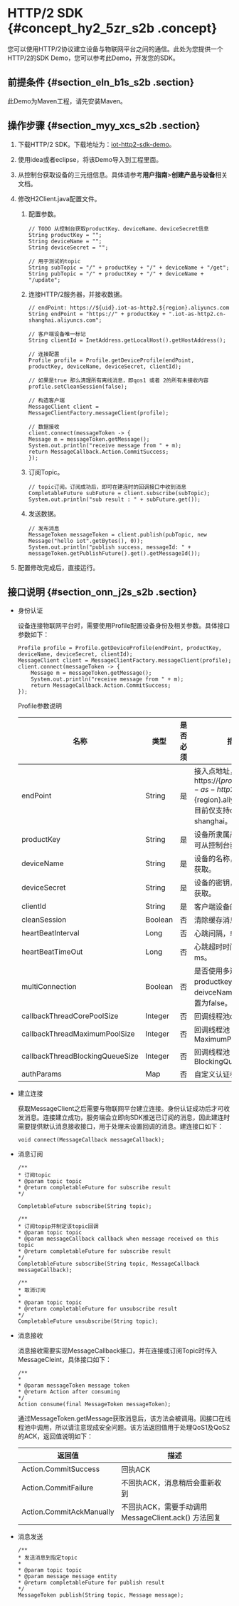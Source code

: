 # HTTP/2 SDK {#concept_hy2_5zr_s2b .concept}

您可以使用HTTP/2协议建立设备与物联网平台之间的通信。此处为您提供一个HTTP/2的SDK Demo，您可以参考此Demo，开发您的SDK。

## 前提条件 {#section_eln_b1s_s2b .section}

此Demo为Maven工程，请先安装Maven。

## 操作步骤 {#section_myy_xcs_s2b .section}

1.  下载HTTP/2 SDK。下载地址为：[iot-http2-sdk-demo](http://aliyun-iot.oss-cn-hangzhou.aliyuncs.com/java-http2-sdk-demo/iot-http2-sdk-demos.zip)。
2.  使用idea或者eclipse，将该Demo导入到工程里面。
3.  从控制台获取设备的三元组信息。具体请参考**用户指南**\>**创建产品与设备**相关文档。
4.  修改H2Client.java配置文件。
    1.  配置参数。

        ```
        // TODO 从控制台获取productKey、deviceName、deviceSecret信息
        String productKey = "";
        String deviceName = "";
        String deviceSecret = "";
        
        // 用于测试的topic
        String subTopic = "/" + productKey + "/" + deviceName + "/get";
        String pubTopic = "/" + productKey + "/" + deviceName + "/update";
        ```

    2.  连接HTTP/2服务器，并接收数据。

        ```
        // endPoint: https://${uid}.iot-as-http2.${region}.aliyuncs.com
        String endPoint = "https://" + productKey + ".iot-as-http2.cn-shanghai.aliyuncs.com";
        
        // 客户端设备唯一标记
        String clientId = InetAddress.getLocalHost().getHostAddress();
        
        // 连接配置
        Profile profile = Profile.getDeviceProfile(endPoint, productKey, deviceName, deviceSecret, clientId);
        
        // 如果是true 那么清理所有离线消息，即qos1 或者 2的所有未接收内容
        profile.setCleanSession(false);
        
        // 构造客户端
        MessageClient client = MessageClientFactory.messageClient(profile);
        
        // 数据接收
        client.connect(messageToken -> {
        Message m = messageToken.getMessage();
        System.out.println("receive message from " + m);
        return MessageCallback.Action.CommitSuccess;
        });
        ```

    3.  订阅Topic。

        ```
        // topic订阅。订阅成功后，即可在建连时的回调接口中收到消息
        CompletableFuture subFuture = client.subscribe(subTopic);
        System.out.println("sub result : " + subFuture.get());
        ```

    4.  发送数据。

        ```
        // 发布消息
        MessageToken messageToken = client.publish(pubTopic, new Message("hello iot".getBytes(), 0));
        System.out.println("publish success, messageId: " + messageToken.getPublishFuture().get().getMessageId());
        ```

5.  配置修改完成后，直接运行。

## 接口说明 {#section_onn_j2s_s2b .section}

-   身份认证

    设备连接物联网平台时，需要使用Profile配置设备身份及相关参数。具体接口参数如下：

    ```
    Profile profile = Profile.getDeviceProfile(endPoint, productKey, deviceName, deviceSecret, clientId);
    MessageClient client = MessageClientFactory.messageClient(profile);
    client.connect(messageToken -> {
        Message m = messageToken.getMessage();
        System.out.println("receive message from " + m);
        return MessageCallback.Action.CommitSuccess;
    });
    ```

    Profile参数说明

    |名称|类型|是否必须|描述|
    |--|--|----|--|
    |endPoint|String|是|接入点地址，格式为https://$\{productKey\}.iot-as-http2.$\{region\}.aliyuncs.com。目前仅支持cn-shanghai。|
    |productKey|String|是|设备所隶属产品的Key，可从控制台获取。|
    |deviceName|String|是|设备的名称，可从控制台获取。|
    |deviceSecret|String|是|设备的密钥，可从控制台获取。|
    |clientId|String|是|客户端设备的唯一标识|
    |cleanSession|Boolean|否|清除缓存消息|
    |heartBeatInterval|Long|否|心跳间隔，单位为ms。|
    |heartBeatTimeOut|Long|否|心跳超时时间，单位为ms。|
    |multiConnection|Boolean|否|是否使用多连接，使用productkey和deivceName接入时请设置为false。|
    |callbackThreadCorePoolSize|Integer|否|回调线程池corePoolSize|
    |callbackThreadMaximumPoolSize|Integer|否|回调线程池MaximumPoolSize|
    |callbackThreadBlockingQueueSize|Integer|否|回调线程池BlockingQueueSize|
    |authParams|Map|否|自定义认证参数|

-   建立连接

    获取MessageClient之后需要与物联网平台建立连接。身份认证成功后才可收发消息。连接建立成功，服务端会立即向SDK推送已订阅的消息，因此建连时需要提供默认消息接收接口，用于处理未设置回调的消息。建连接口如下：

    ```
    void connect(MessageCallback messageCallback);
    ```

-   消息订阅

    ```
    /**
    * 订阅topic
    * @param topic topic
    * @return completableFuture for subscribe result
    */
    
    CompletableFuture subscribe(String topic);
    
    /**
    * 订阅topip并制定该topic回调 
    * @param topic topic
    * @param messageCallback callback when message received on this topic
    * @return completableFuture for subscribe result
    */
    CompletableFuture subscribe(String topic, MessageCallback messageCallback);
    
    /**
    * 取消订阅
    *
    * @param topic topic
    * @return completableFuture for unsubscribe result
    */
    CompletableFuture unsubscribe(String topic);
    ```

-   消息接收

    消息接收需要实现MessageCallback接口，并在连接或订阅Topic时传入MessageCleint，具体接口如下：

    ```
    /**
    * 
    * @param messageToken message token
    * @return Action after consuming
    */
    Action consume(final MessageToken messageToken);
    ```

    通过MessageToken.getMessage获取消息后，该方法会被调用。因接口在线程池中调用，所以请注意现成安全问题。该方法返回值用于处理QoS1及QoS2的ACK，返回值说明如下：

    |返回值|描述|
    |---|--|
    |Action.CommitSuccess|回执ACK|
    |Action.CommitFailure|不回执ACK，消息稍后会重新收到|
    |Action.CommitAckManually|不回执ACK，需要手动调用MessageClient.ack\(\) 方法回复|

-   消息发送

    ```
    /**
    * 发送消息到指定topic
    *
    * @param topic topic
    * @param message message entity
    * @return completableFuture for publish result
    */
    MessageToken publish(String topic, Message message);
    ```


